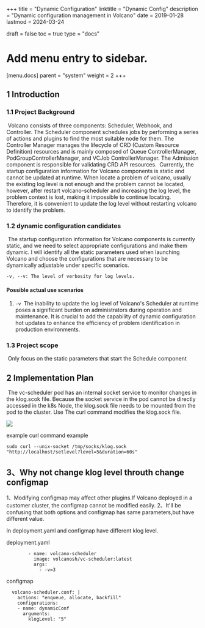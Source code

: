 +++
title = "Dynamic Configuration"
linktitle = "Dynamic Config"
description = "Dynamic configuration management in Volcano"
date = 2019-01-28
lastmod = 2024-03-24

draft = false
toc = true
type = "docs"

# Add menu entry to sidebar.
[menu.docs]
  parent = "system"
  weight = 2
+++

## 1 Introduction

### 1.1 Project Background

​	Volcano consists of three components: Scheduler, Webhook, and Controller. The Scheduler component schedules jobs by performing a series of actions and plugins to find the most suitable node for them. The Controller Manager manages the lifecycle of CRD (Custom Resource Definition) resources and is mainly composed of Queue ControllerManager, PodGroupControllerManager, and VCJob ControllerManager. The Admission component is responsible for validating CRD API resources.
​	Currently, the startup configuration information for Volcano components is static and cannot be updated at runtime. When  locate a problem of volcano, usually the existing log level is not enough and the problem cannot be located, however, after restart volcano-scheduler and increasing the log level, the problem context is lost, making it impossible to continue locating. Therefore, it is convenient to update the log level without restarting volcano to identify the problem.

### 1.2 dynamic configuration candidates

​	The startup configuration information for Volcano components is currently static, and we need to select appropriate configurations and make them dynamic. I will identify all the static parameters used when launching Volcano and choose the configurations that are necessary to be dynamically adjustable under specific scenarios.

```
-v, --v: The level of verbosity for log levels.
```

#### Possible actual use scenarios

1. `-v `The inability to update the log level of Volcano's Scheduler at runtime poses a significant burden on administrators during operation and maintenance. It is crucial to add the capability of dynamic configuration hot updates to enhance the efficiency of problem identification in production environments.

### 1.3 Project scope

​	Only focus on the static parameters that start the Schedule component

## 2 Implementation Plan

​	The vc-scheduler pod has an internal socket service to monitor changes in the klog.scok file. Because the socket service in the pod cannot be directly accessed in the k8s Node, the klog.sock file needs to be mounted from the pod to the cluster. Use The curl command modifies the klog.sock file.

![](images/dynamic-conf.jpg)

example curl command example

```
sudo curl --unix-socket /tmp/socks/klog.sock "http://localhost/setlevel?level=5&duration=60s"
```

## 3、Why not change klog level throuth change configmap
1、Modifying configmap may affect other plugins.If  Volcano deployed in a customer cluster,  the configmap cannot be modified easily.
2、It'll be confusing that both options and configmap has same parameters,but have different value.

In deployment.yaml and configmap have different klog level.

deployment.yaml

```
        - name: volcano-scheduler
          image: volcanosh/vc-scheduler:latest
          args:
            - -v=3
```

configmap

```
  volcano-scheduler.conf: |
    actions: "enqueue, allocate, backfill"
    configurations:
    - name: dynamicConf
      arguments:
        klogLevel: "5"
```